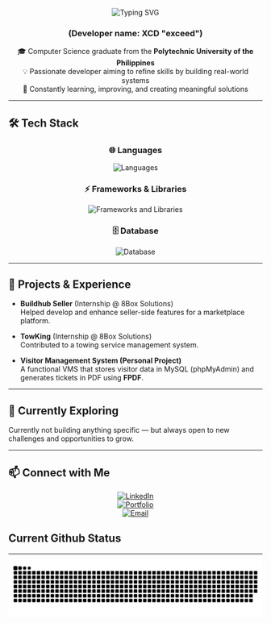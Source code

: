 <div align="center">
  
<div align="center">

![Typing SVG](https://readme-typing-svg.herokuapp.com?font=Fira+Code&weight=600&size=40&pause=1000&color=1abc9c&center=true&vCenter=true&width=800&lines=let+greetings+%3D+%22Hello,+World!%22;I'm+Renz+Rey+Sario;)

</div>

### (Developer name: XCD "exceed")

🎓 Computer Science graduate from the **Polytechnic University of the Philippines**  
💡 Passionate developer aiming to refine skills by building real-world systems  
🚀 Constantly learning, improving, and creating meaningful solutions  

</div>

---

## 🛠 Tech Stack
<div align="center">

### 🌐 Languages  
<img src="https://skillicons.dev/icons?i=c,js,ts,php,python" alt="Languages" />

### ⚡ Frameworks & Libraries  
<img src="https://skillicons.dev/icons?i=react,tailwind,jquery" alt="Frameworks and Libraries" />

### 🗄️ Database  
<img src="https://skillicons.dev/icons?i=mysql" alt="Database" />

</div>

---

## 💼 Projects & Experience
- **Buildhub Seller** (Internship @ 8Box Solutions)  
  Helped develop and enhance seller-side features for a marketplace platform.  

- **TowKing** (Internship @ 8Box Solutions)  
  Contributed to a towing service management system.  

- **Visitor Management System (Personal Project)**  
  A functional VMS that stores visitor data in MySQL (phpMyAdmin) and generates tickets in PDF using **FPDF**.  

---

## 🌱 Currently Exploring
Currently not building anything specific — but always open to new challenges and opportunities to grow.  

---

## 📫 Connect with Me
<div align="center">

[![LinkedIn](https://img.shields.io/badge/LinkedIn-Profile-blue?logo=linkedin&logoColor=white)](https://www.linkedin.com/in/renz-rey-sario/)  
[![Portfolio](https://img.shields.io/badge/Portfolio-Website-black?logo=firefox&logoColor=white)](YOUR_PORTFOLIO)  
[![Email](https://img.shields.io/badge/Email-Here-red?logo=gmail&logoColor=white)](mailto:renzreysario312@gmail.com)  

</div>

## Current Github Status
---

<div align="center">

![GitHub Snake](https://raw.githubusercontent.com/rnzrysrio/rnzrysrio/main/dist/github-contribution-grid-snake.svg)

</div>


